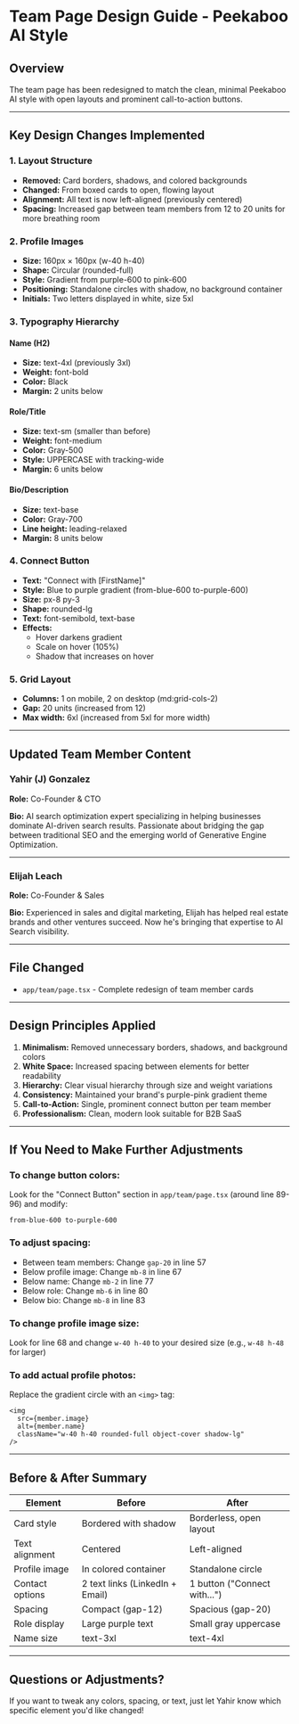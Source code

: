 # Team Page Design Guide - Peekaboo AI Style

## Overview
The team page has been redesigned to match the clean, minimal Peekaboo AI style with open layouts and prominent call-to-action buttons.

---

## Key Design Changes Implemented

### 1. **Layout Structure**
- **Removed:** Card borders, shadows, and colored backgrounds
- **Changed:** From boxed cards to open, flowing layout
- **Alignment:** All text is now left-aligned (previously centered)
- **Spacing:** Increased gap between team members from 12 to 20 units for more breathing room

### 2. **Profile Images**
- **Size:** 160px × 160px (w-40 h-40)
- **Shape:** Circular (rounded-full)
- **Style:** Gradient from purple-600 to pink-600
- **Positioning:** Standalone circles with shadow, no background container
- **Initials:** Two letters displayed in white, size 5xl

### 3. **Typography Hierarchy**

#### Name (H2)
- **Size:** text-4xl (previously 3xl)
- **Weight:** font-bold
- **Color:** Black
- **Margin:** 2 units below

#### Role/Title
- **Size:** text-sm (smaller than before)
- **Weight:** font-medium
- **Color:** Gray-500
- **Style:** UPPERCASE with tracking-wide
- **Margin:** 6 units below

#### Bio/Description
- **Size:** text-base
- **Color:** Gray-700
- **Line height:** leading-relaxed
- **Margin:** 8 units below

### 4. **Connect Button**
- **Text:** "Connect with [FirstName]"
- **Style:** Blue to purple gradient (from-blue-600 to-purple-600)
- **Size:** px-8 py-3
- **Shape:** rounded-lg
- **Text:** font-semibold, text-base
- **Effects:** 
  - Hover darkens gradient
  - Scale on hover (105%)
  - Shadow that increases on hover

### 5. **Grid Layout**
- **Columns:** 1 on mobile, 2 on desktop (md:grid-cols-2)
- **Gap:** 20 units (increased from 12)
- **Max width:** 6xl (increased from 5xl for more width)

---

## Updated Team Member Content

### Yahir (J) Gonzalez
**Role:** Co-Founder & CTO

**Bio:** AI search optimization expert specializing in helping businesses dominate AI-driven search results. Passionate about bridging the gap between traditional SEO and the emerging world of Generative Engine Optimization.

---

### Elijah Leach
**Role:** Co-Founder & Sales

**Bio:** Experienced in sales and digital marketing, Elijah has helped real estate brands and other ventures succeed. Now he's bringing that expertise to AI Search visibility.

---

## File Changed
- `app/team/page.tsx` - Complete redesign of team member cards

---

## Design Principles Applied

1. **Minimalism:** Removed unnecessary borders, shadows, and background colors
2. **White Space:** Increased spacing between elements for better readability
3. **Hierarchy:** Clear visual hierarchy through size and weight variations
4. **Consistency:** Maintained your brand's purple-pink gradient theme
5. **Call-to-Action:** Single, prominent connect button per team member
6. **Professionalism:** Clean, modern look suitable for B2B SaaS

---

## If You Need to Make Further Adjustments

### To change button colors:
Look for the "Connect Button" section in `app/team/page.tsx` (around line 89-96) and modify:
```
from-blue-600 to-purple-600
```

### To adjust spacing:
- Between team members: Change `gap-20` in line 57
- Below profile image: Change `mb-8` in line 67
- Below name: Change `mb-2` in line 77
- Below role: Change `mb-6` in line 80
- Below bio: Change `mb-8` in line 83

### To change profile image size:
Look for line 68 and change `w-40 h-40` to your desired size (e.g., `w-48 h-48` for larger)

### To add actual profile photos:
Replace the gradient circle with an `<img>` tag:
```tsx
<img 
  src={member.image} 
  alt={member.name}
  className="w-40 h-40 rounded-full object-cover shadow-lg"
/>
```

---

## Before & After Summary

| Element | Before | After |
|---------|--------|-------|
| Card style | Bordered with shadow | Borderless, open layout |
| Text alignment | Centered | Left-aligned |
| Profile image | In colored container | Standalone circle |
| Contact options | 2 text links (LinkedIn + Email) | 1 button ("Connect with...") |
| Spacing | Compact (gap-12) | Spacious (gap-20) |
| Role display | Large purple text | Small gray uppercase |
| Name size | text-3xl | text-4xl |

---

## Questions or Adjustments?
If you want to tweak any colors, spacing, or text, just let Yahir know which specific element you'd like changed!

